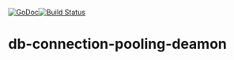 [![GoDoc](https://godoc.org/github.com/AIPA-team/db-connection-pooling-deamon?status.svg)](https://godoc.org/github.com/AIPA-team/db-connection-pooling-deamon)[![Build Status](https://travis-ci.org/AIPA-team/db-connection-pooling-daemon.svg)](https://travis-ci.org/AIPA-team/db-connection-pooling-daemon)

# db-connection-pooling-deamon
